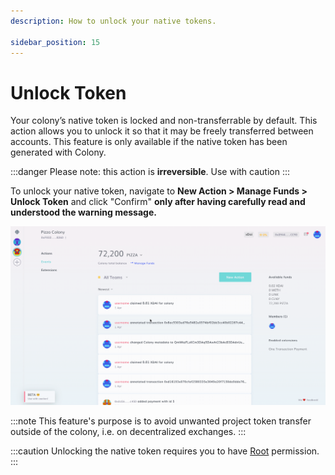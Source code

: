 ```yaml
---
description: How to unlock your native tokens.

sidebar_position: 15
---
```


# Unlock Token

Your colony’s native token is locked and non-transferrable by default. This action allows you to unlock it so that it may be freely transferred between accounts. This feature is only available if the native token has been generated with Colony.

:::danger
Please note: this action is **irreversible**. Use with caution
:::

To unlock your native token, navigate to **New Action > Manage Funds > Unlock Token** and click "Confirm" **only after having carefully read and understood the warning message.**

![](../assets/UnlockTokens.gif)

:::note
This feature's purpose is to avoid unwanted project token transfer outside of the colony, i.e. on decentralized exchanges.
:::

:::caution
Unlocking the native token requires you to have [Root](../teams/permissions.md#root) permission.
:::
